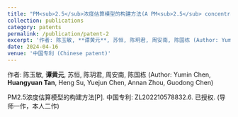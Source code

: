 ```yaml
---
title: "PM<sub>2.5</sub>浓度估算模型的构建方法(A PM<sub>2.5</sub> concentration estimation model)"
collection: publications
category: patents
permalink: /publication/patent-2
excerpt: '作者: 陈玉敏, **谭黄元**, 苏恒, 陈玥君, 周安南, 陈国栋 (Author: Yumin Chen, **Huangyuan Tan**, Heng Su, Yuejun Chen, Annan Zhou, Guodong Chen)'
date: 2024-04-16
venue: '中国专利 (Chinese patent)'
---
```

作者: 陈玉敏, **谭黄元**, 苏恒, 陈玥君, 周安南, 陈国栋 (Author: Yumin Chen, **Huangyuan Tan**, Heng Su, Yuejun Chen, Annan Zhou, Guodong Chen)

PM2.5浓度估算模型的构建方法[P]. 中国专利: ZL202210578832.6. 已授权. (导师一作，本人二作)
